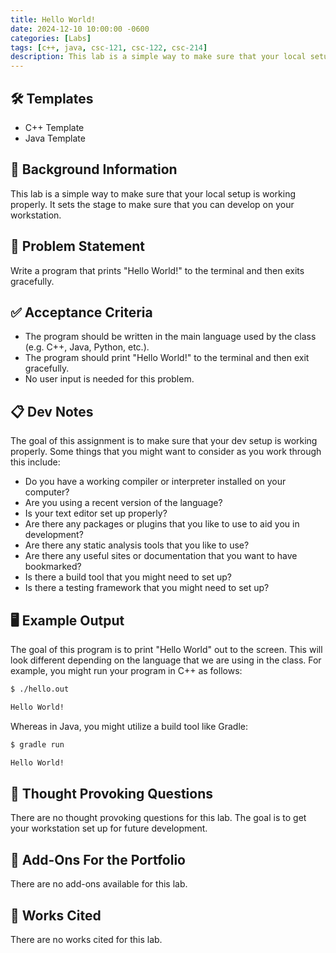 ```yaml
---
title: Hello World!
date: 2024-12-10 10:00:00 -0600
categories: [Labs]
tags: [c++, java, csc-121, csc-122, csc-214]
description: This lab is a simple way to make sure that your local setup is working properly. It sets the stage to make sure that you can develop on your workstation.
---
```


## 🛠️ Templates

* C++ Template
* Java Template

## 🔖 Background Information

This lab is a simple way to make sure that your local setup is working properly. It sets the stage to make sure that you can develop on your workstation.

## 🎯 Problem Statement

Write a program that prints "Hello World!" to the terminal and then exits gracefully.

## ✅ Acceptance Criteria

* The program should be written in the main language used by the class (e.g. C++, Java, Python, etc.).
* The program should print "Hello World!" to the terminal and then exit gracefully.
* No user input is needed for this problem.

## 📋 Dev Notes

The goal of this assignment is to make sure that your dev setup is working properly. Some things that you might want to consider as you work through this include:

* Do you have a working compiler or interpreter installed on your computer?
* Are you using a recent version of the language?
* Is your text editor set up properly?
* Are there any packages or plugins that you like to use to aid you in development?
* Are there any static analysis tools that you like to use?
* Are there any useful sites or documentation that you want to have bookmarked?
* Is there a build tool that you might need to set up?
* Is there a testing framework that you might need to set up?

## 🖥️ Example Output

The goal of this program is to print "Hello World" out to the screen. This will look different depending on the language that we are using in the class. For example, you might run your program in C++ as follows:

```bash
$ ./hello.out

Hello World!
```

Whereas in Java, you might utilize a build tool like Gradle:

```bash
$ gradle run

Hello World!
```

## 📝 Thought Provoking Questions

There are no thought provoking questions for this lab. The goal is to get your workstation set up for future development.

## 💼 Add-Ons For the Portfolio

There are no add-ons available for this lab.

## 📘 Works Cited

There are no works cited for this lab.
